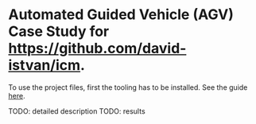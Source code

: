 # Automated Guided Vehicle (AGV) Case Study for https://github.com/david-istvan/icm.

To use the project files, first the tooling has to be installed. See the guide [here](https://github.com/david-istvan/icm#installation-guide).

TODO: detailed description
TODO: results